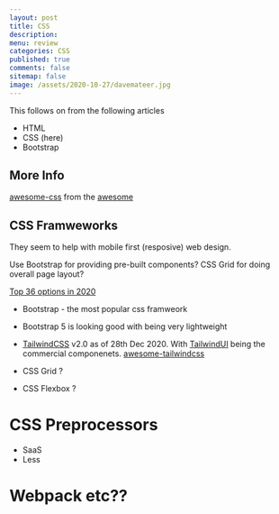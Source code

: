 ```yaml
---
layout: post
title: CSS
description: 
menu: review
categories: CSS 
published: true 
comments: false     
sitemap: false
image: /assets/2020-10-27/davemateer.jpg
---
```


<!-- [![alt text](/assets/2020-10-12/db.jpg "Db from Caspar Camille Rubin on Unsplash")](https://unsplash.com/@casparrubin) -->

This follows on from the following articles

- HTML
- CSS (here)
- Bootstrap

## More Info

[awesome-css](https://github.com/awesome-css-group/awesome-css#readme) from the [awesome](https://github.com/sindresorhus/awesome)

## CSS Framweworks

They seem to help with mobile first (resposive) web design.

Use Bootstrap for providing pre-built components?
CSS Grid for doing overall page layout?


[Top 36 options in 2020](https://classpert.com/blog/top-bootstrap-alternatives)

- Bootstrap - the most popular css framweork
- Bootstrap 5 is looking good with being very lightweight
- [TailwindCSS](https://tailwindcss.com/) v2.0 as of 28th Dec 2020. With [TailwindUI](https://tailwindui.com/) being the commercial componenets. [awesome-tailwindcss](https://github.com/aniftyco/awesome-tailwindcss#readme)

- CSS Grid ?

- CSS Flexbox ?

# CSS Preprocessors

- SaaS
- Less

# Webpack etc??
